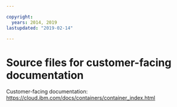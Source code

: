 ```yaml
---

copyright:
  years: 2014, 2019
lastupdated: "2019-02-14"

---
```



# Source files for customer-facing documentation

Customer-facing documentation: https://cloud.ibm.com/docs/containers/container_index.html


